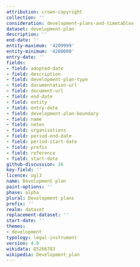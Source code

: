 ```yaml
---
attribution: crown-copyright
collection: ''
consideration: development-plans-and-timetables
dataset: development-plan
description: ''
end-date: ''
entity-maximum: '4209999'
entity-minimum: '4200000'
entry-date: ''
fields:
- field: adopted-date
- field: description
- field: development-plan-type
- field: documentation-url
- field: document-url
- field: end-date
- field: entity
- field: entry-date
- field: development-plan-boundary
- field: name
- field: notes
- field: organisations
- field: period-end-date
- field: period-start-date
- field: prefix
- field: reference
- field: start-date
github-discussion: 26
key-field: ''
licence: ogl3
name: Development plan
paint-options: ''
phase: alpha
plural: Development plans
prefix: ''
realm: dataset
replacement-dataset: ''
start-date: ''
themes:
- development
typology: legal-instrument
version: 4.0
wikidata: Q5266783
wikipedia: Development_plan
---
```

